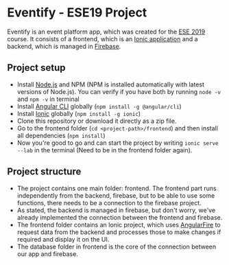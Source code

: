 # Eventify - ESE19 Project
Eventify is an event platform app, which was created for the [ESE 2019](http://scg.unibe.ch/teaching/ese) course. It consists of a frontend, which is an [Ionic application](https://ionicframework.com/) and a backend, which is managed in [Firebase](https://firebase.google.com/).

## Project setup
- Install [Node.js](https://nodejs.org/en/) and NPM (NPM is installed automatically with latest versions of Node.js). You can verify if you have both by running `node -v` and `npm -v` in terminal
- Install [Angular CLI](https://cli.angular.io/) globally (`npm install -g @angular/cli`)
- Install [Ionic](https://ionicframework.com/) globally (`npm install -g ionic`)
- Clone this repository or download it directly as a zip file.
- Go to the frontend folder (`cd <project-path>/frontend`) and then install all dependencies (`npm install`)
- Now you're good to go and can start the project by writing `ionic serve --lab` in the terminal (Need to be in the frontend folder again).

## Project structure
- The project contains one main folder: frontend. The frontend part runs independently from the backend, firebase, but to be able to use some functions, there needs to be a connection to the firebase project. 
- As stated, the backend is managed in firebase, but don't worry, we've already implemented the connection between the frontend and firebase.
- The frontend folder contains an Ionic project, which uses [AngularFire](https://github.com/angular/angularfire) to request data from the backend and processes those to make changes if required and display it on the UI.
- The database folder in frontend is the core of the connection between our app and firebase.
